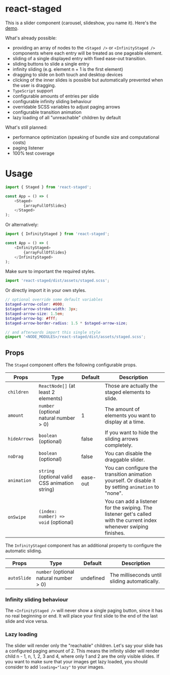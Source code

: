 # react-staged

This is a slider component (carousel, slideshow, you name it). Here's the [demo](https://fdc-viktor-luft.github.io/react-staged/).

What's already possible:
- providing an array of nodes to the `<Staged />` or `<InfinityStaged />` components where
  each entry will be treated as one pageable element.
- sliding of a single displayed entry with fixed ease-out transition.
- sliding buttons to slide a single entry
- infinity sliding (e.g. element n + 1 is the first element)
- dragging to slide on both touch and desktop devices
- clicking of the inner slides is possible but automatically 
  prevented when the user is dragging.
- `TypeScript` support
- configurable amounts of entries per slide
- configurable infinity sliding behaviour
- overridable SCSS variables to adjust paging arrows
- configurable transition animation
- lazy loading of all "unreachable" children by default

What's still planned:
- performance optimization (speaking of bundle size and computational costs)
- paging listener 
- 100% test coverage

# Usage
```js
import { Staged } from 'react-staged';

const App = () => (
    <Staged>
        {arrayFullOfSlides}
    </Staged>
);
```
Or alternatively:
```js
import { InfinityStaged } from 'react-staged';

const App = () => (
    <InfinityStaged>
        {arrayFullOfSlides}
    </InfinityStaged>
);
```
Make sure to important the required styles.
```js
import 'react-staged/dist/assets/staged.scss';
```
Or directly import it in your own styles.
```scss
// optional override some default variables
$staged-arrow-color: #000;
$staged-arrow-stroke-width: 3px;
$staged-arrow-size: 1.5em;
$staged-arrow-bg: #fff;
$staged-arrow-border-radius: 1.5 * $staged-arrow-size;

// and afterwards import this single style
@import '<NODE_MODULES>/react-staged/dist/assets/staged.scss';
```
## Props
The `Staged` component offers the following configurable props.

Props              | Type                                           | Default        | Description                                                       
------------------ | ---------------------------------------------- | -------------- | ----------------------------------------------------------------- 
`children`         | `ReactNode[]` (at least 2 elements)            |                | Those are actually the staged elements to slide.
`amount`           | `number` (optional natural number > 0)         | 1              | The amount of elements you want to display at a time.
`hideArrows`       | `boolean` (optional)                           | false          | If you want to hide the sliding arrows completely.
`noDrag`           | `boolean` (optional)                           | false          | You can disable the draggable slider.
`animation`        | `string` (optional valid CSS animation string) | ease-out       | You can configure the transition animation yourself. Or disable it by setting `animation` to "none".
`onSwipe`          | `(index: number) => void` (optional)           |                | You can add a listener for the swiping. The listener get's called with the current index whenever swiping finishes.

The `InfinityStaged` component has an additional property to configure the automatic sliding.

Props              | Type                                           | Default        | Description                                                       
------------------ | ---------------------------------------------- | -------------- | ----------------------------------------------------------------- 
`autoSlide`        | `number` (optional natural number > 0)         | undefined      | The milliseconds until sliding automatically.

### Infinity sliding behaviour
The `<InfinityStaged />` will never show a single paging button, since it has no real beginning or end.
It will place your first slide to the end of the last slide and vice versa.

### Lazy loading
The slider will render only the "reachable" children. Let's say your slide has a configured paging amount of 2.
This means the infinity slider will render child n - 1, n, 1, 2, 3 and 4, where only 1 and 2 are the only visible slides.
If you want to make sure that your images get lazy loaded, you should consider to add `loading="lazy"` to your images.
